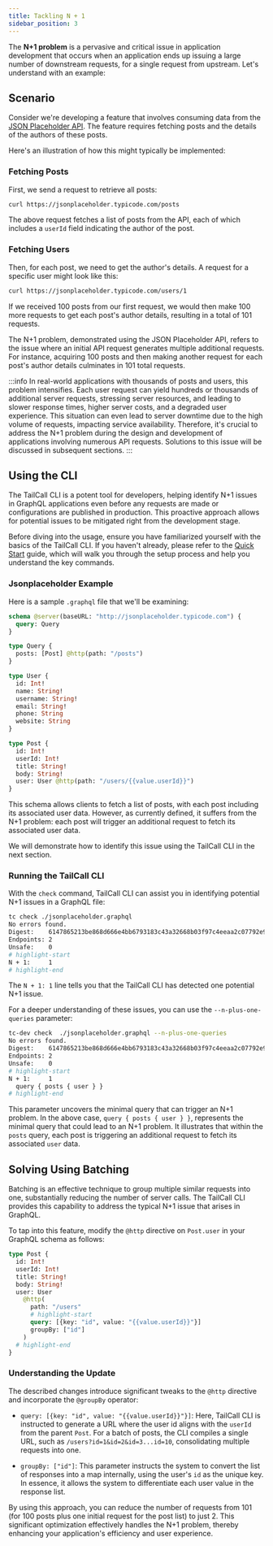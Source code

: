 ```yaml
---
title: Tackling N + 1
sidebar_position: 3
---
```


The **N+1 problem** is a pervasive and critical issue in application development that occurs when an application ends up issuing a large number of downstream requests, for a single request from upstream. Let's understand with an example:

## Scenario

Consider we're developing a feature that involves consuming data from the [JSON Placeholder API]. The feature requires fetching posts and the details of the authors of these posts.

Here's an illustration of how this might typically be implemented:

### Fetching Posts

First, we send a request to retrieve all posts:

```bash
curl https://jsonplaceholder.typicode.com/posts
```

The above request fetches a list of posts from the API, each of which includes a `userId` field indicating the author of the post.

### Fetching Users

Then, for each post, we need to get the author's details. A request for a specific user might look like this:

```bash
curl https://jsonplaceholder.typicode.com/users/1
```

If we received 100 posts from our first request, we would then make 100 more requests to get each post's author details, resulting in a total of 101 requests.

The N+1 problem, demonstrated using the JSON Placeholder API, refers to the issue where an initial API request generates multiple additional requests. For instance, acquiring 100 posts and then making another request for each post's author details culminates in 101 total requests.

:::info
In real-world applications with thousands of posts and users, this problem intensifies. Each user request can yield hundreds or thousands of additional server requests, stressing server resources, and leading to slower response times, higher server costs, and a degraded user experience. This situation can even lead to server downtime due to the high volume of requests, impacting service availability. Therefore, it's crucial to address the N+1 problem during the design and development of applications involving numerous API requests. Solutions to this issue will be discussed in subsequent sections.
:::

## Using the CLI

The TailCall CLI is a potent tool for developers, helping identify N+1 issues in GraphQL applications even before any requests are made or configurations are published in production. This proactive approach allows for potential issues to be mitigated right from the development stage.

Before diving into the usage, ensure you have familiarized yourself with the basics of the TailCall CLI. If you haven't already, please refer to the [Quick Start] guide, which will walk you through the setup process and help you understand the key commands.

### Jsonplaceholder Example

Here is a sample `.graphql` file that we'll be examining:

```graphql showLineNumbers
schema @server(baseURL: "http://jsonplaceholder.typicode.com") {
  query: Query
}

type Query {
  posts: [Post] @http(path: "/posts")
}

type User {
  id: Int!
  name: String!
  username: String!
  email: String!
  phone: String
  website: String
}

type Post {
  id: Int!
  userId: Int!
  title: String!
  body: String!
  user: User @http(path: "/users/{{value.userId}}")
}
```

This schema allows clients to fetch a list of posts, with each post including its associated user data. However, as currently defined, it suffers from the N+1 problem: each post will trigger an additional request to fetch its associated user data.

We will demonstrate how to identify this issue using the TailCall CLI in the next section.

### Running the TailCall CLI

With the `check` command, TailCall CLI can assist you in identifying potential N+1 issues in a GraphQL file:

```bash
tc check ./jsonplaceholder.graphql
No errors found.
Digest:    6147865213be868d666e4bb6793183c43a32668b03f97c4eeaa2c07792e9be71
Endpoints: 2
Unsafe:    0
# highlight-start
N + 1:     1
# highlight-end
```

The `N + 1: 1` line tells you that the TailCall CLI has detected one potential N+1 issue.

For a deeper understanding of these issues, you can use the `--n-plus-one-queries` parameter:

```bash
tc-dev check  ./jsonplaceholder.graphql --n-plus-one-queries
No errors found.
Digest:    6147865213be868d666e4bb6793183c43a32668b03f97c4eeaa2c07792e9be71
Endpoints: 2
Unsafe:    0
# highlight-start
N + 1:     1
  query { posts { user } }
# highlight-end
```

This parameter uncovers the minimal query that can trigger an N+1 problem. In the above case, `query { posts { user } }`, represents the minimal query that could lead to an N+1 problem. It illustrates that within the `posts` query, each post is triggering an additional request to fetch its associated `user` data.

## Solving Using Batching

Batching is an effective technique to group multiple similar requests into one, substantially reducing the number of server calls. The TailCall CLI provides this capability to address the typical N+1 issue that arises in GraphQL.

To tap into this feature, modify the `@http` directive on `Post.user` in your GraphQL schema as follows:

```graphql showLineNumbers
type Post {
  id: Int!
  userId: Int!
  title: String!
  body: String!
  user: User
    @http(
      path: "/users"
      # highlight-start
      query: [{key: "id", value: "{{value.userId}}"}]
      groupBy: ["id"]
    )
  # highlight-end
}
```

### Understanding the Update

The described changes introduce significant tweaks to the `@http` directive and incorporate the `@groupBy` operator:

- `query: [{key: "id", value: "{{value.userId}}"}]`: Here, TailCall CLI is instructed to generate a URL where the user id aligns with the `userId` from the parent `Post`. For a batch of posts, the CLI compiles a single URL, such as `/users?id=1&id=2&id=3...id=10`, consolidating multiple requests into one.

- `groupBy: ["id"]`: This parameter instructs the system to convert the list of responses into a map internally, using the user's `id` as the unique key. In essence, it allows the system to differentiate each user value in the response list.

By using this approach, you can reduce the number of requests from 101 (for 100 posts plus one initial request for the post list) to just 2. This significant optimization effectively handles the N+1 problem, thereby enhancing your application's efficiency and user experience.

[JSON Placeholder API]: https://jsonplaceholder.typicode.com
[Quick Start]: /docs/intro/quickstart
